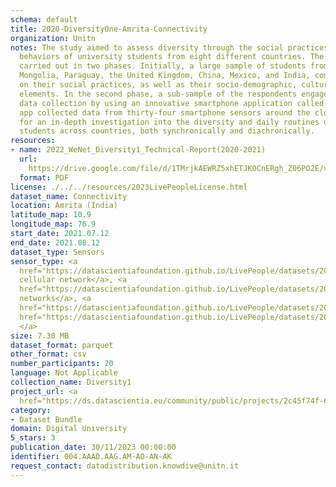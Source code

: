 ```yaml
---
schema: default
title: 2020-DiversityOne-Amrita-Connectivity
organization: Unitn
notes: The study aimed to assess diversity through the social practices and daily
  behaviors of university students from eight different countries. The research was
  carried out in two phases. Initially, a large sample of students from Denmark, Italy,
  Mongolia, Paraguay, the United Kingdom, China, Mexico, and India, completed a survey
  on their social practices, as well as their socio-demographic, cultural, and psychological
  elements. In the second phase, a sub-sample of the respondents engaged in a four-week
  data collection by using an innovative smartphone application called iLog. This
  app collected data from thirty-four smartphone sensors around the clock, allowing
  for an in-depth investigation into the diversity and daily routines of university
  students across countries, both synchronically and diachronically.
resources:
- name: 2022_WeNet_Diversity1_Technical-Report(2020-2021)
  url: 
    https://drive.google.com/file/d/1TMrjkAEWRZ5xhETJKOCnERgh_Z06PO2E/view?usp=drive_link
  format: PDF
license: ./../../resources/2023LivePeopleLicense.html
dataset_name: Connectivity
location: Amrita (India)
latitude_map: 10.9
longitude_map: 76.9
start_date: 2021.07.12
end_date: 2021.08.12
dataset_type: Sensors
sensor_type: <a 
  href="https://datascientiafoundation.github.io/LivePeople/datasets/2020-DV1-Amrita-Cellular%20Network/">
  cellular network</a>, <a 
  href="https://datascientiafoundation.github.io/LivePeople/datasets/2020-DV1-Amrita-Wifi%20Networks%20Event/">wifi
  networks</a>, <a 
  href="https://datascientiafoundation.github.io/LivePeople/datasets/2020-DV1-Amrita-Wifi%20Event/">wifi</a>,  <a
  href="https://datascientiafoundation.github.io/LivePeople/datasets/2020-DV1-Amrita-Bluetooth%20Normal%20Event/">bluetooth
  </a>
size: 7.30 MB
dataset_format: parquet
other_format: csv
number_participants: 20
language: Not Applicable
collection_name: Diversity1
project_url: <a 
  href="https://ds.datascientia.eu/community/public/projects/2c45f74f-6538-4bb5-a67e-1e9c15d0307c">https://ds.datascientia.eu/community/public/projects/2c45f74f-6538-4bb5-a67e-1e9c15d0307c</a>
category:
- Dataset Bundle
domain: Digital University
5_stars: 3
publication_date: 30/11/2023 00:00:00
identifier: 004.AAAD.AAG.AM-AO-AN-AK
request_contact: datadistribution.knowdive@unitn.it
---
```


